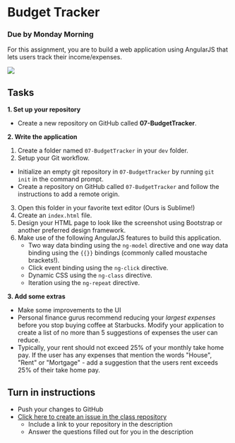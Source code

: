 # Budget Tracker

### Due by Monday Morning

For this assignment, you are to build a web application using AngularJS that lets users track their income/expenses.

<img src="http://i.imgur.com/QyF3ufH.png" />

## Tasks

**1. Set up your repository**
* Create a new repository on GitHub called **07-BudgetTracker**.

**2. Write the application** 
1. Create a folder named `07-BudgetTracker` in your `dev` folder.
2. Setup your Git workflow.
  - Initialize an empty git repository in `07-BudgetTracker` by running `git init` in the command prompt.
  - Create a repository on GitHub called `07-BudgetTracker` and follow the instructions to add a remote origin.
3. Open this folder in your favorite text editor (Ours is Sublime!)
4. Create an `index.html` file.
5. Design your HTML page to look like the screenshot using Bootstrap or another preferred design framework.
6. Make use of the following AngularJS features to build this application.
	- Two way data binding using the `ng-model` directive and one way data binding using the `{{}}` bindings (commonly called moustache brackets!).
	- Click event binding using the `ng-click` directive.
	- Dynamic CSS using the `ng-class` directive.
	- Iteration using the `ng-repeat` directive.

**3. Add some extras**
* Make some improvements to the UI
* Personal finance gurus recommend reducing your *largest expenses* before you stop buying coffee at Starbucks. Modify your application to create a list of no more than 5 suggestions of expenses the user can reduce.
* Typically, your rent should not exceed 25% of your monthly take home pay. If the user has any expenses that mention the words "House", "Rent" or "Mortgage" - add a suggestion that the users rent exceeds 25% of their take home pay.

## Turn in instructions

* Push your changes to GitHub 
* [Click here to create an issue in the class repository](https://github.com/OriginCodeAcademy/2016-CW-FallCohort/issues/new?title=07-BudgetTracker&body=1.%20Where%20can%20I%20find%20your%20repository%3F%0D%0A%0D%0A2.%20How%20did%20you%20find%20working%20with%20Angular%20over%20KnockoutJS%3F%0D%0A%0D%0A3.%20Did%20you%20manage%20to%20add%20any%20extras%3F)
	* Include a link to your repository in the description
	* Answer the questions filled out for you in the description